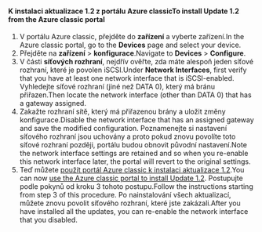 <!--author=SharS last changed: 03/17/2016-->

#### <a name="to-install-update-12-from-the-azure-classic-portal"></a><span data-ttu-id="0d1a4-101">K instalaci aktualizace 1.2 z portálu Azure classic</span><span class="sxs-lookup"><span data-stu-id="0d1a4-101">To install Update 1.2 from the Azure classic portal</span></span>
1. <span data-ttu-id="0d1a4-102">V portálu Azure classic, přejděte do **zařízení** a vyberte zařízení.</span><span class="sxs-lookup"><span data-stu-id="0d1a4-102">In the Azure classic portal, go to the **Devices** page and select your device.</span></span>
2. <span data-ttu-id="0d1a4-103">Přejděte na **zařízení** > **konfigurace**.</span><span class="sxs-lookup"><span data-stu-id="0d1a4-103">Navigate to **Devices** > **Configure**.</span></span>
3. <span data-ttu-id="0d1a4-104">V části **síťových rozhraní**, nejdřív ověřte, zda máte alespoň jeden síťové rozhraní, které je povolen iSCSI.</span><span class="sxs-lookup"><span data-stu-id="0d1a4-104">Under **Network Interfaces**, first verify that you have at least one network interface that is iSCSI-enabled.</span></span> <span data-ttu-id="0d1a4-105">Vyhledejte síťové rozhraní (jiné než DATA 0), který má bránu přiřazen.</span><span class="sxs-lookup"><span data-stu-id="0d1a4-105">Then locate the network interface (other than DATA 0) that has a gateway assigned.</span></span>
4. <span data-ttu-id="0d1a4-106">Zakažte rozhraní sítě, který má přiřazenou brány a uložit změny konfigurace.</span><span class="sxs-lookup"><span data-stu-id="0d1a4-106">Disable the network interface that has an assigned gateway and save the modified configuration.</span></span> <span data-ttu-id="0d1a4-107">Poznamenejte si nastavení síťového rozhraní jsou uchovány a proto pokud znovu povolíte toto síťové rozhraní později, portálu budou obnovit původní nastavení.</span><span class="sxs-lookup"><span data-stu-id="0d1a4-107">Note the network interface settings are retained and so when you re-enable this network interface later, the portal will revert to the original settings.</span></span>
5. <span data-ttu-id="0d1a4-108">Teď můžete [použít portál Azure classic k instalaci aktualizace 1.2](#install-update-12-via-the-azure-classic-portal).</span><span class="sxs-lookup"><span data-stu-id="0d1a4-108">You can now [use the Azure classic portal to install Update 1.2](#install-update-12-via-the-azure-classic-portal).</span></span> <span data-ttu-id="0d1a4-109">Postupujte podle pokynů od kroku 3 tohoto postupu.</span><span class="sxs-lookup"><span data-stu-id="0d1a4-109">Follow the instructions starting from step 3 of this procedure.</span></span> <span data-ttu-id="0d1a4-110">Po nainstalování všech aktualizací, můžete znovu povolit síťového rozhraní, které jste zakázali.</span><span class="sxs-lookup"><span data-stu-id="0d1a4-110">After you have installed all the updates, you can re-enable the network interface that you disabled.</span></span>

